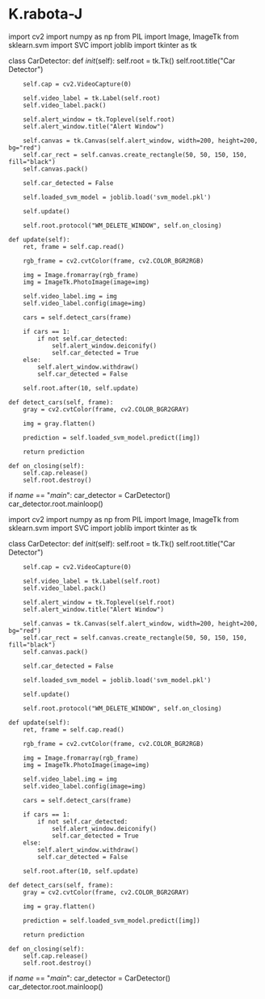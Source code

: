 # K.rabota-J
import cv2
import numpy as np
from PIL import Image, ImageTk
from sklearn.svm import SVC
import joblib
import tkinter as tk

class CarDetector:
    def _init_(self):
        self.root = tk.Tk()
        self.root.title("Car Detector")

        self.cap = cv2.VideoCapture(0)

        self.video_label = tk.Label(self.root)
        self.video_label.pack()

        self.alert_window = tk.Toplevel(self.root)
        self.alert_window.title("Alert Window")

        self.canvas = tk.Canvas(self.alert_window, width=200, height=200, bg="red")
        self.car_rect = self.canvas.create_rectangle(50, 50, 150, 150, fill="black")
        self.canvas.pack()

        self.car_detected = False

        self.loaded_svm_model = joblib.load('svm_model.pkl')

        self.update()

        self.root.protocol("WM_DELETE_WINDOW", self.on_closing)

    def update(self):
        ret, frame = self.cap.read()

        rgb_frame = cv2.cvtColor(frame, cv2.COLOR_BGR2RGB)

        img = Image.fromarray(rgb_frame)
        img = ImageTk.PhotoImage(image=img)

        self.video_label.img = img
        self.video_label.config(image=img)

        cars = self.detect_cars(frame)

        if cars == 1:
            if not self.car_detected:
                self.alert_window.deiconify()
                self.car_detected = True
        else:
            self.alert_window.withdraw()
            self.car_detected = False

        self.root.after(10, self.update)

    def detect_cars(self, frame):
        gray = cv2.cvtColor(frame, cv2.COLOR_BGR2GRAY)

        img = gray.flatten()

        prediction = self.loaded_svm_model.predict([img])

        return prediction

    def on_closing(self):
        self.cap.release()
        self.root.destroy()

if _name_ == "_main_":
    car_detector = CarDetector()
    car_detector.root.mainloop()


import cv2
import numpy as np
from PIL import Image, ImageTk
from sklearn.svm import SVC
import joblib
import tkinter as tk

class CarDetector:
    def _init_(self):
        self.root = tk.Tk()
        self.root.title("Car Detector")

        self.cap = cv2.VideoCapture(0)

        self.video_label = tk.Label(self.root)
        self.video_label.pack()

        self.alert_window = tk.Toplevel(self.root)
        self.alert_window.title("Alert Window")

        self.canvas = tk.Canvas(self.alert_window, width=200, height=200, bg="red")
        self.car_rect = self.canvas.create_rectangle(50, 50, 150, 150, fill="black")
        self.canvas.pack()

        self.car_detected = False

        self.loaded_svm_model = joblib.load('svm_model.pkl')

        self.update()

        self.root.protocol("WM_DELETE_WINDOW", self.on_closing)

    def update(self):
        ret, frame = self.cap.read()

        rgb_frame = cv2.cvtColor(frame, cv2.COLOR_BGR2RGB)

        img = Image.fromarray(rgb_frame)
        img = ImageTk.PhotoImage(image=img)

        self.video_label.img = img
        self.video_label.config(image=img)

        cars = self.detect_cars(frame)

        if cars == 1:
            if not self.car_detected:
                self.alert_window.deiconify()
                self.car_detected = True
        else:
            self.alert_window.withdraw()
            self.car_detected = False

        self.root.after(10, self.update)

    def detect_cars(self, frame):
        gray = cv2.cvtColor(frame, cv2.COLOR_BGR2GRAY)

        img = gray.flatten()

        prediction = self.loaded_svm_model.predict([img])

        return prediction

    def on_closing(self):
        self.cap.release()
        self.root.destroy()

if _name_ == "_main_":
    car_detector = CarDetector()
    car_detector.root.mainloop()
